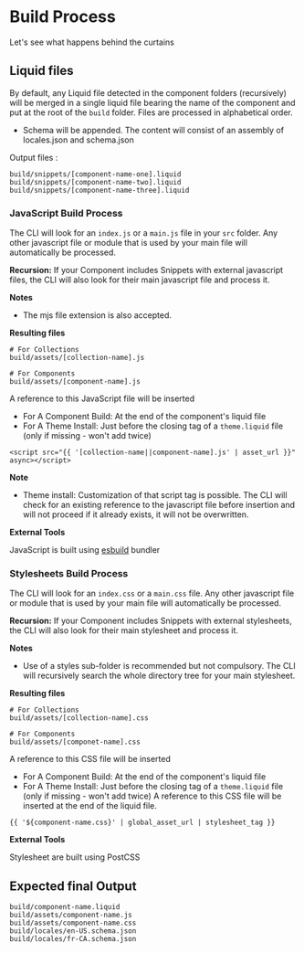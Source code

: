 # Build Process

Let's see what happens behind the curtains

## Liquid files

By default, any Liquid file detected in the component folders (recursively) will be merged in a single liquid file bearing
the name of the component and put at the root of the `build` folder. Files are processed in alphabetical order.

- Schema will be appended. The content will consist of an assembly of locales.json and schema.json

Output files :
```shell
build/snippets/[component-name-one].liquid
build/snippets/[component-name-two].liquid
build/snippets/[component-name-three].liquid
```

### JavaScript Build Process

The CLI will look for an `index.js` or a `main.js` file in your `src` folder. Any other javascript file or module that is
used by your main file will automatically be processed.

**Recursion:** If your Component includes Snippets with external javascript files, the CLI will also look for their main javascript file and process it.

**Notes**
- The mjs file extension is also accepted.

**Resulting files**

```shell
# For Collections
build/assets/[collection-name].js

# For Components
build/assets/[component-name].js
```

A reference to this JavaScript file will be inserted
- For A Component Build: At the end of the component's liquid file
- For A Theme Install: Just before the closing </head> tag of a `theme.liquid` file (only if missing - won't add twice)

```liquid
<script src="{{ '[collection-name||component-name].js' | asset_url }}" async></script>
```

**Note**
- Theme install: Customization of that script tag is possible. The CLI will check for an existing reference to the
  javascript file before insertion and will not proceed if it already exists, it will not be overwritten.

**External Tools**

JavaScript is built using [esbuild](https://esbuild.github.io/) bundler


### Stylesheets Build Process

The CLI will look for an `index.css` or a `main.css` file. Any
other javascript file or module that is used by your main file will automatically be processed.

**Recursion:** If your Component includes Snippets with external stylesheets, the CLI will also look for their main
stylesheet and process it.

**Notes**
- Use of a styles sub-folder is recommended but not compulsory. The CLI will recursively search the whole directory tree for your main stylesheet.

**Resulting files**

```shell
# For Collections
build/assets/[collection-name].css

# For Components
build/assets/[componet-name].css
```


A reference to this CSS file will be inserted
- For A Component Build: At the end of the component's liquid file
- For A Theme Install: Just before the closing </head> tag of a `theme.liquid` file (only if missing - won't add twice)
  A reference to this CSS file will be inserted at the end of the liquid file.

```liquid
{{ '${component-name.css}' | global_asset_url | stylesheet_tag }}
```

**External Tools**

Stylesheet are built using PostCSS

## Expected final Output

```shell
build/component-name.liquid
build/assets/component-name.js
build/assets/component-name.css
build/locales/en-US.schema.json
build/locales/fr-CA.schema.json
```
